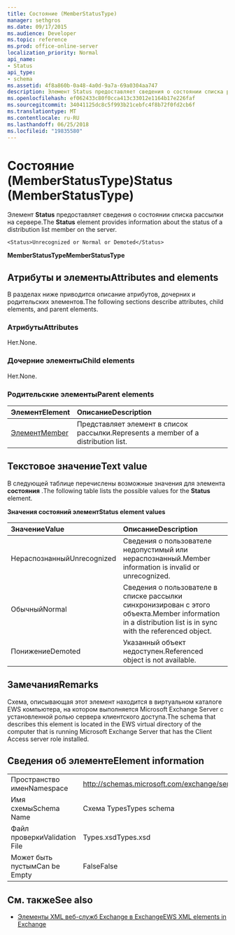 ```yaml
---
title: Состояние (MemberStatusType)
manager: sethgros
ms.date: 09/17/2015
ms.audience: Developer
ms.topic: reference
ms.prod: office-online-server
localization_priority: Normal
api_name:
- Status
api_type:
- schema
ms.assetid: 4f8a860b-0a48-4a0d-9a7a-69a0304aa747
description: Элемент Status предоставляет сведения о состоянии списка рассылки на сервере.
ms.openlocfilehash: ef062433c80f0cca413c33012e1164b17e226faf
ms.sourcegitcommit: 34041125dc8c5f993b21cebfc4f8b72f0fd2cb6f
ms.translationtype: MT
ms.contentlocale: ru-RU
ms.lasthandoff: 06/25/2018
ms.locfileid: "19835580"
---
```

# <a name="status-memberstatustype"></a><span data-ttu-id="44690-103">Состояние (MemberStatusType)</span><span class="sxs-lookup"><span data-stu-id="44690-103">Status (MemberStatusType)</span></span>

<span data-ttu-id="44690-104">Элемент **Status** предоставляет сведения о состоянии списка рассылки на сервере.</span><span class="sxs-lookup"><span data-stu-id="44690-104">The **Status** element provides information about the status of a distribution list member on the server.</span></span> 
  
```
<Status>Unrecognized or Normal or Demoted</Status>
```

 <span data-ttu-id="44690-105">**MemberStatusType**</span><span class="sxs-lookup"><span data-stu-id="44690-105">**MemberStatusType**</span></span>
## <a name="attributes-and-elements"></a><span data-ttu-id="44690-106">Атрибуты и элементы</span><span class="sxs-lookup"><span data-stu-id="44690-106">Attributes and elements</span></span>

<span data-ttu-id="44690-107">В разделах ниже приводится описание атрибутов, дочерних и родительских элементов.</span><span class="sxs-lookup"><span data-stu-id="44690-107">The following sections describe attributes, child elements, and parent elements.</span></span>
  
### <a name="attributes"></a><span data-ttu-id="44690-108">Атрибуты</span><span class="sxs-lookup"><span data-stu-id="44690-108">Attributes</span></span>

<span data-ttu-id="44690-109">Нет.</span><span class="sxs-lookup"><span data-stu-id="44690-109">None.</span></span>
  
### <a name="child-elements"></a><span data-ttu-id="44690-110">Дочерние элементы</span><span class="sxs-lookup"><span data-stu-id="44690-110">Child elements</span></span>

<span data-ttu-id="44690-111">Нет.</span><span class="sxs-lookup"><span data-stu-id="44690-111">None.</span></span>
  
### <a name="parent-elements"></a><span data-ttu-id="44690-112">Родительские элементы</span><span class="sxs-lookup"><span data-stu-id="44690-112">Parent elements</span></span>

|<span data-ttu-id="44690-113">**Элемент**</span><span class="sxs-lookup"><span data-stu-id="44690-113">**Element**</span></span>|<span data-ttu-id="44690-114">**Описание**</span><span class="sxs-lookup"><span data-stu-id="44690-114">**Description**</span></span>|
|:-----|:-----|
|[<span data-ttu-id="44690-115">Элемент</span><span class="sxs-lookup"><span data-stu-id="44690-115">Member</span></span>](member-ex15websvcsotherref.md) <br/> |<span data-ttu-id="44690-116">Представляет элемент в список рассылки.</span><span class="sxs-lookup"><span data-stu-id="44690-116">Represents a member of a distribution list.</span></span>  <br/> |
   
## <a name="text-value"></a><span data-ttu-id="44690-117">Текстовое значение</span><span class="sxs-lookup"><span data-stu-id="44690-117">Text value</span></span>

<span data-ttu-id="44690-118">В следующей таблице перечислены возможные значения для элемента **состояния** .</span><span class="sxs-lookup"><span data-stu-id="44690-118">The following table lists the possible values for the **Status** element.</span></span> 
  
<span data-ttu-id="44690-119">**Значения состояний элемент**</span><span class="sxs-lookup"><span data-stu-id="44690-119">**Status element values**</span></span>

|<span data-ttu-id="44690-120">**Значение**</span><span class="sxs-lookup"><span data-stu-id="44690-120">**Value**</span></span>|<span data-ttu-id="44690-121">**Описание**</span><span class="sxs-lookup"><span data-stu-id="44690-121">**Description**</span></span>|
|:-----|:-----|
|<span data-ttu-id="44690-122">Нераспознанный</span><span class="sxs-lookup"><span data-stu-id="44690-122">Unrecognized</span></span>  <br/> |<span data-ttu-id="44690-123">Сведения о пользователе недопустимый или нераспознанный.</span><span class="sxs-lookup"><span data-stu-id="44690-123">Member information is invalid or unrecognized.</span></span>  <br/> |
|<span data-ttu-id="44690-124">Обычный</span><span class="sxs-lookup"><span data-stu-id="44690-124">Normal</span></span>  <br/> |<span data-ttu-id="44690-125">Сведения о пользователе в списке рассылки синхронизирован с этого объекта.</span><span class="sxs-lookup"><span data-stu-id="44690-125">Member information in a distribution list is in sync with the referenced object.</span></span>  <br/> |
|<span data-ttu-id="44690-126">Понижение</span><span class="sxs-lookup"><span data-stu-id="44690-126">Demoted</span></span>  <br/> |<span data-ttu-id="44690-127">Указанный объект недоступен.</span><span class="sxs-lookup"><span data-stu-id="44690-127">Referenced object is not available.</span></span>  <br/> |
   
## <a name="remarks"></a><span data-ttu-id="44690-128">Замечания</span><span class="sxs-lookup"><span data-stu-id="44690-128">Remarks</span></span>

<span data-ttu-id="44690-129">Схема, описывающая этот элемент находится в виртуальном каталоге EWS компьютера, на котором выполняется Microsoft Exchange Server с установленной ролью сервера клиентского доступа.</span><span class="sxs-lookup"><span data-stu-id="44690-129">The schema that describes this element is located in the EWS virtual directory of the computer that is running Microsoft Exchange Server that has the Client Access server role installed.</span></span>
  
## <a name="element-information"></a><span data-ttu-id="44690-130">Сведения об элементе</span><span class="sxs-lookup"><span data-stu-id="44690-130">Element information</span></span>

|||
|:-----|:-----|
|<span data-ttu-id="44690-131">Пространство имен</span><span class="sxs-lookup"><span data-stu-id="44690-131">Namespace</span></span>  <br/> |http://schemas.microsoft.com/exchange/services/2006/types  <br/> |
|<span data-ttu-id="44690-132">Имя схемы</span><span class="sxs-lookup"><span data-stu-id="44690-132">Schema Name</span></span>  <br/> |<span data-ttu-id="44690-133">Схема Types</span><span class="sxs-lookup"><span data-stu-id="44690-133">Types schema</span></span>  <br/> |
|<span data-ttu-id="44690-134">Файл проверки</span><span class="sxs-lookup"><span data-stu-id="44690-134">Validation File</span></span>  <br/> |<span data-ttu-id="44690-135">Types.xsd</span><span class="sxs-lookup"><span data-stu-id="44690-135">Types.xsd</span></span>  <br/> |
|<span data-ttu-id="44690-136">Может быть пустым</span><span class="sxs-lookup"><span data-stu-id="44690-136">Can be Empty</span></span>  <br/> |<span data-ttu-id="44690-137">False</span><span class="sxs-lookup"><span data-stu-id="44690-137">False</span></span>  <br/> |
   
## <a name="see-also"></a><span data-ttu-id="44690-138">См. также</span><span class="sxs-lookup"><span data-stu-id="44690-138">See also</span></span>



- [<span data-ttu-id="44690-139">Элементы XML веб-служб Exchange в Exchange</span><span class="sxs-lookup"><span data-stu-id="44690-139">EWS XML elements in Exchange</span></span>](ews-xml-elements-in-exchange.md)

